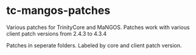 tc-mangos-patches
=================

Various patches for TrinityCore and MaNGOS. Patches work with various client patch versions from 2.4.3 to 4.3.4

Patches in seperate folders. Labeled by core and client patch version.